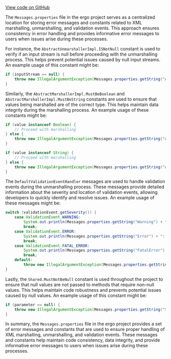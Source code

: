 [View code on GitHub](https://github.com/ergoplatform/ergo/.autodoc/docs/json/target/streams/_global/assemblyOption/_global/streams/assembly/4f54ebf65074bcd1cf173f02479baf8dc5dfeb4d_b54184b7dcab2031add3f525550c7f1b7e12209d_da39a3ee5e6b4b0d3255bfef95601890afd80709/javax/xml/bind/helpers)

The `Messages.properties` file in the ergo project serves as a centralized location for storing error messages and constants related to XML marshalling, unmarshalling, and validation events. This approach ensures consistency in error handling and provides informative error messages to users when issues arise during these processes.

For instance, the `AbstractUnmarshallerImpl.ISNotNull` constant is used to verify if an input stream is null before proceeding with the unmarshalling process. This helps prevent potential issues caused by null input streams. An example usage of this constant might be:

```java
if (inputStream == null) {
    throw new IllegalArgumentException(Messages.properties.getString("AbstractUnmarshallerImpl.ISNotNull"));
}
```

Similarly, the `AbstractMarshallerImpl.MustBeBoolean` and `AbstractMarshallerImpl.MustBeString` constants are used to ensure that values being marshalled are of the correct type. This helps maintain data integrity during the marshalling process. An example usage of these constants might be:

```java
if (value instanceof Boolean) {
    // Proceed with marshalling
} else {
    throw new IllegalArgumentException(Messages.properties.getString("AbstractMarshallerImpl.MustBeBoolean"));
}

if (value instanceof String) {
    // Proceed with marshalling
} else {
    throw new IllegalArgumentException(Messages.properties.getString("AbstractMarshallerImpl.MustBeString"));
}
```

The `DefaultValidationEventHandler` messages are used to handle validation events during the unmarshalling process. These messages provide detailed information about the severity and location of validation events, allowing developers to quickly identify and resolve issues. An example usage of these messages might be:

```java
switch (validationEvent.getSeverity()) {
    case ValidationEvent.WARNING:
        System.out.println(Messages.properties.getString("Warning") + ": " + validationEvent.getMessage());
        break;
    case ValidationEvent.ERROR:
        System.out.println(Messages.properties.getString("Error") + ": " + validationEvent.getMessage());
        break;
    case ValidationEvent.FATAL_ERROR:
        System.out.println(Messages.properties.getString("FatalError") + ": " + validationEvent.getMessage());
        break;
    default:
        throw new IllegalArgumentException(Messages.properties.getString("UnrecognizedSeverity"));
}
```

Lastly, the `Shared.MustNotBeNull` constant is used throughout the project to ensure that null values are not passed to methods that require non-null values. This helps maintain code robustness and prevents potential issues caused by null values. An example usage of this constant might be:

```java
if (parameter == null) {
    throw new IllegalArgumentException(Messages.properties.getString("Shared.MustNotBeNull"));
}
```

In summary, the `Messages.properties` file in the ergo project provides a set of error messages and constants that are used to ensure proper handling of XML marshalling, unmarshalling, and validation events. These messages and constants help maintain code consistency, data integrity, and provide informative error messages to users when issues arise during these processes.
